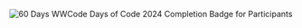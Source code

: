 ![60 Days WWCode Days of Code 2024 Completion Badge for Participants](https://github.com/ThanaReka/WWCode-Days-of-Code-Challenge-2024/assets/96094922/6d1a55db-a795-40b0-a195-9970a51ef77b)

